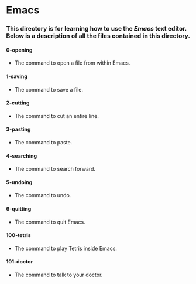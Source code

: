 # Emacs
### This directory is for learning how to use the *Emacs* text editor. Below is a description of all the files contained in this directory.

#### 0-opening
* The command to open a file from within Emacs.

#### 1-saving
* The command to save a file.

#### 2-cutting
* The command to cut an entire line.

#### 3-pasting
* The command to paste.

#### 4-searching
* The command to search forward.

#### 5-undoing
* The command to undo.

#### 6-quitting
* The command to quit Emacs.

#### 100-tetris
* The command to play Tetris inside Emacs.

#### 101-doctor
* The command to talk to your doctor.
